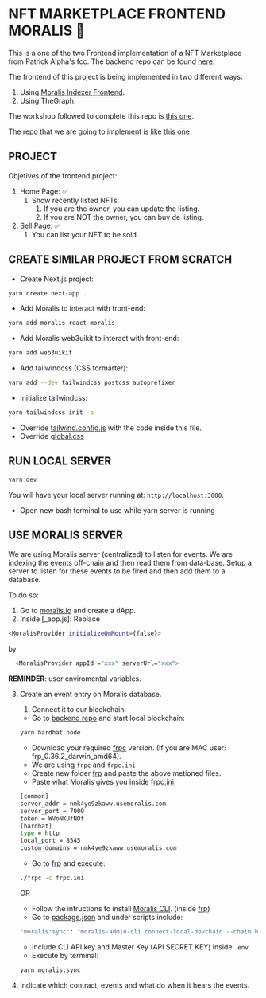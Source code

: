 # NFT MARKETPLACE FRONTEND MORALIS 🦄

This is a one of the two Frontend implementation of a NFT Marketplace from Patrick Alpha's fcc. The backend repo can be found [here](https://github.com/JMariadlcs/nft-marketplace-backend).

The frontend of this project is being implemented in two different ways:

1. Using [Moralis Indexer Frontend](https://github.com/JMariadlcs/nft-marketplace-frontend-moralis).
2. Using TheGraph.

The workshop followed to complete this repo is [this one](https://github.com/PatrickAlphaC/nextjs-nft-marketplace-moralis-fcc).

The repo that we are going to implement is like [this one](https://www.youtube.com/watch?v=gyMwXuJrbJQ&t=15996s).

## PROJECT

Objetives of the frontend project:

1. Home Page: ✅
    1. Show recently listed NFTs.
        1. If you are the owner, you can update the listing.
        2. If you are NOT the owner, you can buy de listing.
2. Sell Page: ✅
    1. You can list your NFT to be sold.

## CREATE SIMILAR PROJECT FROM SCRATCH

-   Create Next.js project:

```bash
yarn create next-app .
```

-   Add Moralis to interact with front-end:

```bash
yarn add moralis react-moralis
```

-   Add Moralis web3uikit to interact with front-end:

```bash
yarn add web3uikit

```

-   Add tailwindcss (CSS formarter):

```bash
yarn add --dev tailwindcss postcss autoprefixer
```

-   Initialize tailwindcss:

```bash
yarn tailwindcss init -p
```

-   Override [tailwind.config.js](https://github.com/JMariadlcs/nft-marketplace-frontend-moralis/blob/main/tailwind.config.js) with the code inside this file.
-   Override [global.css](https://github.com/JMariadlcs/nft-marketplace-frontend-moralis/blob/main/styles/globals.css)

## RUN LOCAL SERVER

```bash
yarn dev
```

You will have your local server running at: `http://localhost:3000`.

-   Open new bash terminal to use while yarn server is running

## USE MORALIS SERVER

We are using Moralis server (centralized) to listen for events. We are indexing the events off-chain and then read them from data-base. Setup a server to listen for these events to be fired and then add them to a database.

To do so:

1. Go to [moralis.io](https://moralis.io/) and create a dApp.
2. Inside [_app.js]:
   Replace

```bash
<MoralisProvider initializeOnMount={false}>
```

by

```bash
  <MoralisProvider appId ="xxx" serverUrl="xxx">
```

**REMINDER**: user enviromental variables.

3. Create an event entry on Moralis database.

    1. Connect it to our blockchain:

    - Go to [backend repo](https://github.com/JMariadlcs/nft-marketplace-backend) and start local blockchain:

    ```bash
    yarn hardhat node
    ```

    - Download your required [frpc](https://github.com/fatedier/frp/releases) version. (If you are MAC user: frp_0.36.2_darwin_amd64).
    - We are using `frpc` and `frpc.ini`
    - Create new folder [frp](https://github.com/JMariadlcs/nft-marketplace-frontend-moralis/tree/main/frp) and paste the above metioned files.
    - Paste what Moralis gives you inside [frpc.ini](https://github.com/JMariadlcs/nft-marketplace-frontend-moralis/blob/main/frp/frpc.ini):

    ```bash
    [common]
    server_addr = nmk4ye9zkaww.usemoralis.com
    server_port = 7000
    token = WVoNKUfNOt
    [hardhat]
    type = http
    local_port = 8545
    custom_domains = nmk4ye9zkaww.usemoralis.com
    ```

    - Go to [frp](https://github.com/JMariadlcs/nft-marketplace-frontend-moralis/tree/main/frp) and execute:

    ```bash
    ./frpc -c frpc.ini
    ```

    OR

    - Follow the intructions to install [Moralis CLI](https://docs.moralis.io/moralis-dapp/tools/moralis-admin-cli). (inside [frp](https://github.com/JMariadlcs/nft-marketplace-frontend-moralis/tree/main/frp))
    - Go to [package.json](https://github.com/JMariadlcs/nft-marketplace-frontend-moralis/blob/main/package.json) and under scripts include:

    ```bash
    "moralis:sync": "moralis-admin-cli connect-local-devchain --chain hardhat --moralisSubdomain XXXX.com --frpcPath ./frp/frpc"
    ```

    - Include CLI API key and Master Key (API SECRET KEY) inside `.env`.
    - Execute by terminal:

    ```bash
    yarn moralis:sync
    ```

4. Indicate which contract, events and what do when it hears the events.
